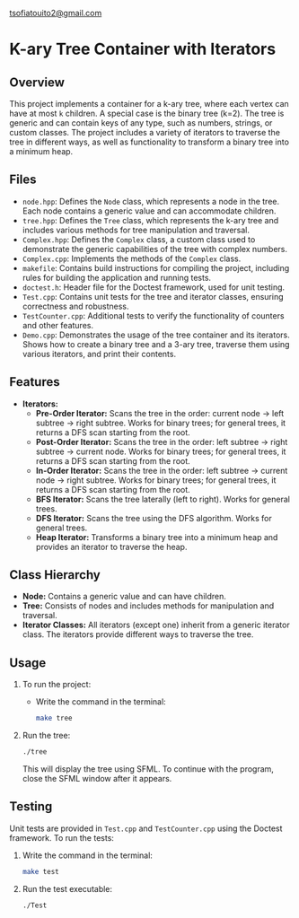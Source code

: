 tsofiatouito2@gmail.com
# K-ary Tree Container with Iterators

## Overview
This project implements a container for a k-ary tree, where each vertex can have at most `k` children. A special case is the binary tree (k=2). The tree is generic and can contain keys of any type, such as numbers, strings, or custom classes. The project includes a variety of iterators to traverse the tree in different ways, as well as functionality to transform a binary tree into a minimum heap.

## Files
- `node.hpp`: Defines the `Node` class, which represents a node in the tree. Each node contains a generic value and can accommodate children.
- `tree.hpp`: Defines the `Tree` class, which represents the k-ary tree and includes various methods for tree manipulation and traversal.
- `Complex.hpp`: Defines the `Complex` class, a custom class used to demonstrate the generic capabilities of the tree with complex numbers.
- `Complex.cpp`: Implements the methods of the `Complex` class.
- `makefile`: Contains build instructions for compiling the project, including rules for building the application and running tests.
- `doctest.h`: Header file for the Doctest framework, used for unit testing.
- `Test.cpp`: Contains unit tests for the tree and iterator classes, ensuring correctness and robustness.
- `TestCounter.cpp`: Additional tests to verify the functionality of counters and other features.
- `Demo.cpp`: Demonstrates the usage of the tree container and its iterators. Shows how to create a binary tree and a 3-ary tree, traverse them using various iterators, and print their contents.

## Features
- **Iterators:**
  - **Pre-Order Iterator:** Scans the tree in the order: current node -> left subtree -> right subtree. Works for binary trees; for general trees, it returns a DFS scan starting from the root.
  - **Post-Order Iterator:** Scans the tree in the order: left subtree -> right subtree -> current node. Works for binary trees; for general trees, it returns a DFS scan starting from the root.
  - **In-Order Iterator:** Scans the tree in the order: left subtree -> current node -> right subtree. Works for binary trees; for general trees, it returns a DFS scan starting from the root.
  - **BFS Iterator:** Scans the tree laterally (left to right). Works for general trees.
  - **DFS Iterator:** Scans the tree using the DFS algorithm. Works for general trees.
  - **Heap Iterator:** Transforms a binary tree into a minimum heap and provides an iterator to traverse the heap.

## Class Hierarchy
- **Node:** Contains a generic value and can have children.
- **Tree:** Consists of nodes and includes methods for manipulation and traversal.
- **Iterator Classes:** All iterators (except one) inherit from a generic iterator class. The iterators provide different ways to traverse the tree.

## Usage

1. To run the project:
   - Write the command in the terminal:
     ```bash
     make tree
     ```

2. Run the tree:
   ```bash
   ./tree
   ```

   This will display the tree using SFML. To continue with the program, close the SFML window after it appears.

## Testing
Unit tests are provided in `Test.cpp` and `TestCounter.cpp` using the Doctest framework. To run the tests:

1. Write the command in the terminal:
   ```bash
   make test
   ```

2. Run the test executable:
   ```bash
   ./Test
   ```
